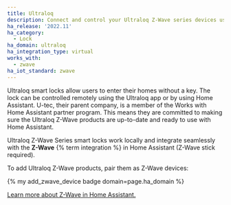 ```yaml
---
title: Ultraloq
description: Connect and control your Ultraloq Z-Wave series devices using the Z-Wave integration
ha_release: '2022.11'
ha_category:
  - Lock
ha_domain: ultraloq
ha_integration_type: virtual
works_with:
  - zwave
ha_iot_standard: zwave
---
```


Ultraloq smart locks allow users to enter their homes without a key. The lock can be controlled remotely using the Ultraloq app or by using Home Assistant. U-tec, their parent company, is a member of the Works with Home Assistant partner program. This means they are committed to making sure the Ultraloq Z-Wave products are up-to-date and ready to use with Home Assistant.

Ultraloq Z-Wave Series smart locks work locally and integrate seamlessly with the **Z-Wave** {% term integration %} in Home Assistant (Z-Wave stick required).

To add Ultraloq Z-Wave products, pair them as Z-Wave devices:

{% my add_zwave_device badge domain=page.ha_domain %}

[Learn more about Z-Wave in Home Assistant.](/integrations/zwave_js/)
